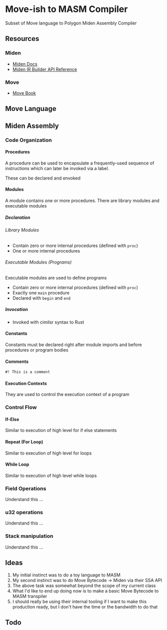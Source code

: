 # Move-ish to MASM Compiler

Subset of Move language to Polygon Miden Assembly Compiler

## Resources

### Miden

- [Miden Docs](https://0xpolygonmiden.github.io/miden-vm/)
- [Miden IR Builder API Reference](https://github.com/0xPolygonMiden/compiler/blob/dd07284ed96208e9cc6d30eaf18cb143afa1b9af/frontend-wasm/src/code_translator/mod.rs)

### Move

- [Move Book](https://move-book.com/index.html)

## Move Language

## Miden Assembly

### Code Organization

#### Procedures

A procedure can be used to encapsulate a frequently-used sequence of instructions which can later be invoked via a label.

These can be declared and envoked

#### Modules

A module contains one or more procedures. There are library modules and executable modules

##### Declaration

###### Library Modules

- Contain zero or more internal procedures (defined with `proc`)
- One or more internal procedures

###### Executable Modules (Programs)

Executable modules are used to define programs

- Contain zero or more internal procedures (defined with `proc`)
- Exactly one `main` procedure
- Declared with `begin` and `end`

##### Invocation

- Invoked with cimilsr syntax to Rust

#### Constants

Constants must be declared right after module imports and before procedures or program bodies

#### Comments

```txt
#! This is a comment
```

#### Execution Contexts

They are used to control the execution context of a program

### Control Flow

#### If-Else

Similar to execution of high level for if else statements

#### Repeat (For Loop)

Similar to execution of high level for loops

#### While Loop

Similar to execution of high level while loops

### Field Operations

Understand this ...

### u32 operations

Understand this ...

### Stack manipulation

Understand this ...

## Ideas

1. My initial instinct was to do a toy language to MASM
2. My second instinct was to do Move Bytecode -> Miden via their SSA API
3. The above task was somewhat beyond the scope of my current class
4. What I'd like to end up doing now is to make a basic Move Bytecode to MASM transpiler
5. I should really be using their internal tooling if I want to make this production ready, but I don't have the time or the bandwidth to do that

## Todo
